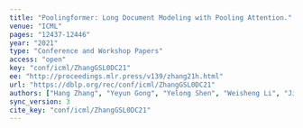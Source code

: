 ```yaml
---
title: "Poolingformer: Long Document Modeling with Pooling Attention."
venue: "ICML"
pages: "12437-12446"
year: "2021"
type: "Conference and Workshop Papers"
access: "open"
key: "conf/icml/ZhangGSL0DC21"
ee: "http://proceedings.mlr.press/v139/zhang21h.html"
url: "https://dblp.org/rec/conf/icml/ZhangGSL0DC21"
authors: ["Hang Zhang", "Yeyun Gong", "Yelong Shen", "Weisheng Li", "Jiancheng Lv", "Nan Duan", "Weizhu Chen"]
sync_version: 3
cite_key: "conf/icml/ZhangGSL0DC21"
---
```

